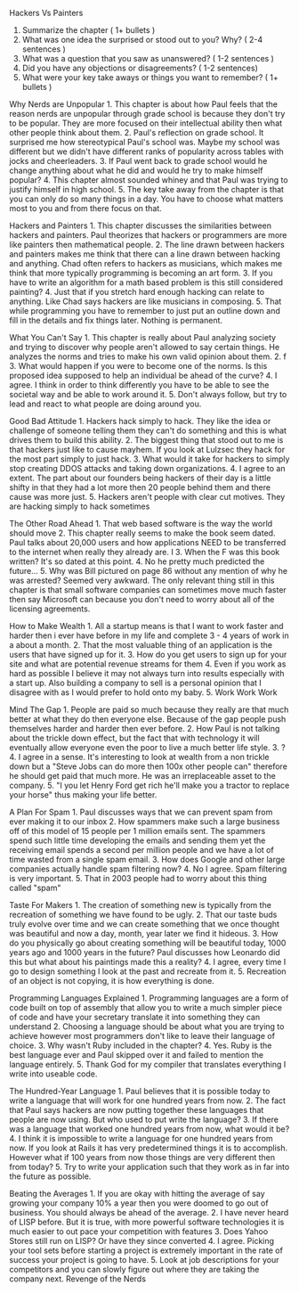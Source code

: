 Hackers Vs Painters

1) Summarize the chapter ( 1+ bullets )
2) What was one idea the surprised or stood out to you? Why? ( 2-4 sentences )
3) What was a question that you saw as unanswered? ( 1-2 sentences )
4) Did you have any objections or disagreements? ( 1-2 sentences)
5) What were your key take aways or things you want to remember? ( 1+ bullets )

Why Nerds are Unpopular
	1.	This chapter is about how Paul feels that the reason nerds are unpopular through grade school is because they don't try to be popular. They are more focused on their intellectual ability then what other people think about them.
	2.	Paul's reflection on grade school. It surprised me how stereotypical Paul's school was. Maybe my school was different but we didn't have different ranks of popularity across tables with jocks and cheerleaders. 
	3.	If Paul went back to grade school would he change anything about what he did and would he try to make himself popular?
	4.	This chapter almost sounded whiney and that Paul was trying to justify himself in high school. 
	5.	The key take away from the chapter is that you can only do so many things in a day. You have to choose what matters most to you and from there focus on that.

Hackers and Painters
	1.	This chapter discusses the similarities between hackers and painters. Paul theorizes that hackers or programmers are more like painters then mathematical people.
	2.	The line drawn between hackers and painters makes me think that there can a line drawn between hacking and anything. Chad often refers to hackers as musicians, which makes me think that more typically programming is becoming an art form.
	3.	If you have to write an algorithm for a math based problem is this still considered painting?
	4.	Just that if you stretch hard enough hacking can relate to anything. Like Chad says hackers are like musicians in composing.
	5.	That while programming you have to remember to just put an outline down and fill in the details and fix things later. Nothing is permanent.

What You Can't Say
	1.	This chapter is really about Paul analyzing society and trying to discover why people aren't allowed to say certain things. He analyzes the norms and tries to make his own valid opinion about them.
	2.	f
	3.	What would happen if you were to become one of the norms. Is this proposed idea supposed to help an individual be ahead of the curve?
	4.	I agree. I think in order to think differently you have to be able to see the societal way and be able to work around it.
	5.	Don't always follow, but try to lead and react to what people are doing around you.

Good Bad Attitude
	1.	Hackers hack simply to hack. They like the idea or challenge of someone telling them they can't do something and this is what drives them to build this ability.
	2.	The biggest thing that stood out to me is that hackers just like to cause mayhem. If you look at Lulzsec they hack for the most part simply to just hack.
	3.	What would it take for hackers to simply stop creating DDOS attacks and taking down organizations.
	4.	I agree to an extent. The part about our founders being hackers of their day is a little shifty in that they had a lot more then 20 people behind them and there cause was more just.
	5.	Hackers aren't people with clear cut motives. They are hacking simply to hack sometimes

The Other Road Ahead
	1.	That web based software is the way the world should move
	2.	This chapter really seems to make the book seem dated. Paul talks about 20,000 users and how applications NEED to be transferred to the internet when really they already are. I
	3.	When the F was this book written? It's so dated at this point.
	4.	No he pretty much predicted the future...
	5.	Why was Bill pictured on page 86 without any mention of why he was arrested? Seemed very awkward. The only relevant thing still in this chapter is that small software companies can sometimes move much faster then say Microsoft can because you don't need to worry about all of the licensing agreements.

How to Make Wealth
	1.	All a startup means is that I want to work faster and harder then i ever have before in my life and complete 3 - 4 years of work in a about a month.
	2.	That the most valuable thing of an application is the users that have signed up for it.
	3.	How do you get users to sign up for your site and what are potential revenue streams for them
	4.	Even if you work as hard as possible I believe it may not always turn into results especially with a start up. Also building a company to sell is a personal opinion that I disagree with as I would prefer to hold onto my baby.
	5.	Work Work Work

Mind The Gap
	1.	People are paid so much because they really are that much better at what they do then everyone else. Because of the gap people push themselves harder and harder then ever before.
	2.	How Paul is not talking about the trickle down effect, but the fact that with technology it will eventually allow everyone even the poor to live a much better life style.
	3.	?
	4.	I agree in a sense. It's interesting to look at wealth from a non trickle down but a "Steve Jobs can do more then 100x other people can" therefore he should get paid that much more. He was an irreplaceable asset to the company.
	5.	"I you let Henry Ford get rich he'll make you a tractor to replace your horse" thus making your life better.

A Plan For Spam
	1.	Paul discusses ways that we can prevent spam from ever making it to our inbox
	2.	How spammers make such a large business off of this model of 15 people per 1 million emails sent. The spammers spend such little time developing the emails and sending them yet the receiving email spends a second per million people and we have a lot of time wasted from a single spam email.
	3.	How does Google and other large companies actually handle spam filtering now?
	4.	No I agree. Spam filtering is very important. 
	5.	That in 2003 people had to worry about this thing called "spam"

Taste For Makers
	1.	The creation of something new is typically from the recreation of something we have found to be ugly. 
	2.	That our taste buds truly evolve over time and we can create something that we once thought was beautiful and now a day, month, year later we find it hideous.
	3.	How do you physically go about creating something will be beautiful today, 1000 years ago and 1000 years in the future? Paul discusses how Leonardo did this but what about his paintings made this a reality?
	4.	I agree, every time I go to design something I look at the past and recreate from it.
	5.	Recreation of an object is not copying, it is how everything is done.

Programming Languages Explained
	1.	Programming languages are a form of code built on top of assembly that allow you to write a much simpler piece of code and have your secretary translate it into something they can understand
	2.	Choosing a language should be about what you are trying to achieve however most programmers don't like to leave their language of choice.
	3.	Why wasn't Ruby included in the chapter?
	4.	Yes. Ruby is the best language ever and Paul skipped over it and failed to mention the language entirely.
	5.	Thank God for my compiler that translates everything I write into useable code.

The Hundred-Year Language
	1.	Paul believes that it is possible today to write a language that will work for one hundred years from now.
	2.	The fact that Paul says hackers are now putting together these languages that people are now using. But who used to put write the language?
	3.	If there was a language that worked one hundred years from now, what would it be?
	4.	I think it is impossible to write a language for one hundred years from now. If you look at Rails it has very predetermined things it is to accomplish. However what if 100 years from now those things are very different then from today?
	5.	Try to write your application such that they work as in far into the future as possible.

Beating the Averages
	1.	If you are okay with hitting the average of say growing your company 10% a year then you were doomed to go out of business. You should always be ahead of the average.
	2.	I have never heard of LISP before. But it is true, with more powerful software technologies it is much easier to out pace your competition with features
	3.	Does Yahoo Stores still run on LISP? Or have they since converted
	4.	I agree. Picking your tool sets before starting a project is extremely important in the rate of success your project is going to have.
	5.	Look at job descriptions for your competitors and you can slowly figure out where they are taking the company next.
Revenge of the Nerds

